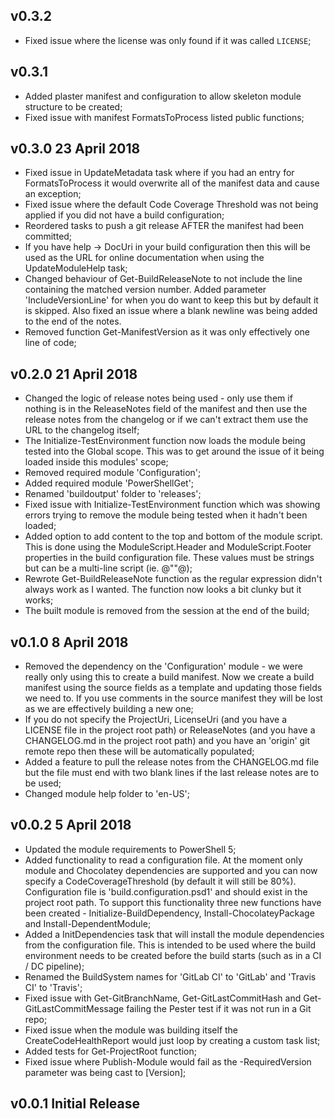 ## v0.3.2
* Fixed issue where the license was only found if it was called `LICENSE`;

## v0.3.1
* Added plaster manifest and configuration to allow skeleton module structure to be created;
* Fixed issue with manifest FormatsToProcess listed public functions;

## v0.3.0 23 April 2018
* Fixed issue in UpdateMetadata task where if you had an entry for FormatsToProcess it would overwrite all of the manifest data and cause an exception;
* Fixed issue where the default Code Coverage Threshold was not being applied if you did not have a build configuration;
* Reordered tasks to push a git release AFTER the manifest had been committed;
* If you have help -> DocUri in your build configuration then this will be used as the URL for online documentation when using the UpdateModuleHelp task;
* Changed behaviour of Get-BuildReleaseNote to not include the line containing the matched version number. Added parameter 'IncludeVersionLine' for when you do want to keep this but by default it is skipped. Also fixed an issue where a blank newline was being added to the end of the notes.
* Removed function Get-ManifestVersion as it was only effectively one line of code;

## v0.2.0 21 April 2018
* Changed the logic of release notes being used - only use them if nothing is in the ReleaseNotes field of the manifest and then use the release notes from the changelog or if we can't extract them use the URL to the changelog itself;
* The Initialize-TestEnvironment function now loads the module being tested into the Global scope. This was to get around the issue of it being loaded inside this modules' scope;
* Removed required module 'Configuration';
* Added required module 'PowerShellGet';
* Renamed 'buildoutput' folder to 'releases';
* Fixed issue with Initialize-TestEnvironment function which was showing errors trying to remove the module being tested when it hadn't been loaded;
* Added option to add content to the top and bottom of the module script. This is done using the ModuleScript.Header and ModuleScript.Footer properties in the build configuration file. These values must be strings but can be a multi-line script (ie. @"<CONTENT>"@);
* Rewrote Get-BuildReleaseNote function as the regular expression didn't always work as I wanted. The function now looks a bit clunky but it works;
* The built module is removed from the session at the end of the build;

## v0.1.0 8 April 2018
* Removed the dependency on the 'Configuration' module - we were really only using this to create a build manifest. Now we create a build manifest using the source fields as a template and updating those fields we need to. If you use comments in the source manifest they will be lost as we are effectively building a new one;
* If you do not specify the ProjectUri, LicenseUri (and you have a LICENSE file in the project root path) or ReleaseNotes (and you have a CHANGELOG.md in the project root path) and you have an 'origin' git remote repo then these will be automatically populated;
* Added a feature to pull the release notes from the CHANGELOG.md file but the file must end with two blank lines if the last release notes are to be used;
* Changed module help folder to 'en-US';

## v0.0.2 5 April 2018
* Updated the module requirements to PowerShell 5;
* Added functionality to read a configuration file. At the moment only module and Chocolatey dependencies are supported and you can now specify a CodeCoverageThreshold (by default it will still be 80%). Configuration file is 'build.configuration.psd1' and should exist in the project root path. To support this functionality three new functions have been created - Initialize-BuildDependency, Install-ChocolateyPackage and Install-DependentModule;
* Added a InitDependencies task that will install the module dependencies from the configuration file. This is intended to be used where the build environment needs to be created before the build starts (such as in a CI / DC pipeline);
* Renamed the BuildSystem names for 'GitLab CI' to 'GitLab' and 'Travis CI' to 'Travis';
* Fixed issue with Get-GitBranchName, Get-GitLastCommitHash and Get-GitLastCommitMessage failing the Pester test if it was not run in a Git repo;
* Fixed issue when the module was building itself the CreateCodeHealthReport would just loop by creating a custom task list;
* Added tests for Get-ProjectRoot function;
* Fixed issue where Publish-Module would fail as the -RequiredVersion parameter was being cast to [Version];

## v0.0.1 Initial Release